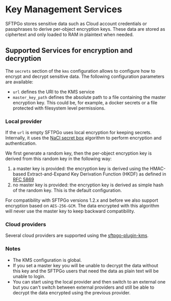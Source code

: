 # Key Management Services

SFTPGo stores sensitive data such as Cloud account credentials or passphrases to derive per-object encryption keys. These data are stored as ciphertext and only loaded to RAM in plaintext when needed.

## Supported Services for encryption and decryption

The `secrets` section of the `kms` configuration allows to configure how to encrypt and decrypt sensitive data. The following configuration parameters are available:

- `url` defines the URI to the KMS service
- `master_key_path` defines the absolute path to a file containing the master encryption key. This could be, for example, a docker secrets or a file protected with filesystem level permissions.

### Local provider

If the `url` is empty SFTPGo uses local encryption for keeping secrets. Internally, it uses the [NaCl secret box](https://pkg.go.dev/golang.org/x/crypto/nacl/secretbox) algorithm to perform encryption and authentication.

We first generate a random key, then the per-object encryption key is derived from this random key in the following way:

1. a master key is provided: the encryption key is derived using the HMAC-based Extract-and-Expand Key Derivation Function (HKDF) as defined in [RFC 5869](http://tools.ietf.org/html/rfc5869)
2. no master key is provided: the encryption key is derived as simple hash of the random key. This is the default configuration.

For compatibility with SFTPGo versions 1.2.x and before we also support encryption based on `AES-256-GCM`. The data encrypted with this algorithm will never use the master key to keep backward compatibility.

### Cloud providers

Several cloud providers are supported using the [sftpgo-plugin-kms](https://github.com/sftpgo/sftpgo-plugin-kms).

### Notes

- The KMS configuration is global.
- If you set a master key you will be unable to decrypt the data without this key and the SFTPGo users that need the data as plain text will be unable to login.
- You can start using the local provider and then switch to an external one but you can't switch between external providers and still be able to decrypt the data encrypted using the previous provider.
